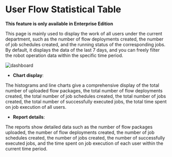 # User Flow Statistical Table

**This feature is only available in Enterprise Edition**

This page is mainly used to display the work of all users under the current department, such as the number of flow deployments created, the number of job schedules created, and the running status of the corresponding jobs. By default, it displays the data of the last 7 days, and you can freely filter the robot operation data within the specific time period.

![dashboard](https://docimages.blob.core.chinacloudapi.cn/images/Console/Dashboard/EnV4Dashboard6.png)

- **Chart display**:

The histograms and line charts give a comprehensive display of the total number of uploaded flow packages, the total number of flow deployments created, the total number of job schedules created, the total number of jobs created, the total number of successfully executed jobs, the total time spent on job execution of all users.

- **Report details**:

The reports show detailed data such as the number of flow packages uploaded, the number of flow deployments created, the number of job schedules created, the number of jobs created, the number of successfully executed jobs, and the time spent on job execution of each user within the current time period.